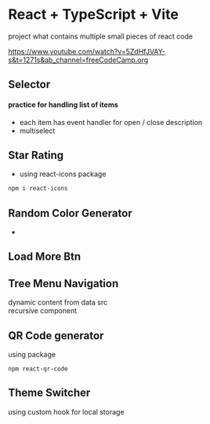 # React + TypeScript + Vite

project what contains multiple small pieces of react code

https://www.youtube.com/watch?v=5ZdHfJVAY-s&t=1271s&ab_channel=freeCodeCamp.org

## Selector

#### practice for handling list of items
- each item has event handler for open / close description
- multiselect 

## Star Rating

- using react-icons package

```bash
npm i react-icons
```

## Random Color Generator
-

## Load More Btn

## Tree Menu Navigation
dynamic content from data src\
recursive component

## QR Code generator
using package

`
npm react-qr-code
`

## Theme Switcher
using custom hook for local storage
